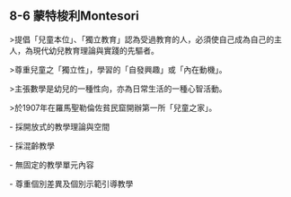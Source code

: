 ## 8-6 蒙特梭利Montesori

  

\>提倡「兒童本位」、「獨立教育」認為受過教育的人，必須使自己成為自己的主人，為現代幼兒教育理論與實踐的先驅者。

  

\>尊重兒童之「獨立性」，學習的「自發興趣」或「內在動機」。

  

\>主張數學是幼兒的一種性向，亦為日常生活的一種心智活動。

  

\>於1907年在羅馬聖勒倫佐貧民窟開辦第一所「兒童之家」。

\- 採開放式的教學理論與空間

\- 採混齡教學

\- 無固定的教學單元內容

\- 尊重個別差異及個別示範引導教學
